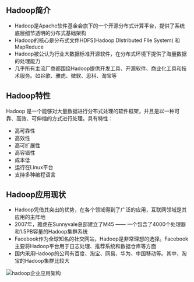 ## Hadoop简介

- Hadoop是Apache软件基金会旗下的一个开源分布式计算平台，提供了系统底层细节透明的分布式基础架构
- Hadoop的核心是分布式文件HDFS(Hadoop DIstributed FIle System) 和MapReduce
- Hadoop被公认为行业大数据标准开源软件，在分布式环境下提供了海量数据的处理能力
- 几乎所有主流厂商都围绕Hadoop提供开发工具、开源软件、商业化工具和技术服务。如谷歌、雅虎、微软、思科、淘宝等

## Hadoop特性

Hadoop 是一个能够对大量数据进行分布式处理的软件框架，并且是以一种可靠、高效、可伸缩的方式进行处理。具有特性：

- 高可靠性
- 高效性
- 高可扩展性
- 高容错性
- 成本低
- 运行在Linux平台
- 支持多种编程语言

## Hadoop应用现状

- Hadoop凭借其突出的优势，在各个领域得到了广泛的应用，互联网领域是其应用的主阵地
- 2007年，雅虎在Sunnyvale总部建立了M45 —— 一个包含了4000个处理器和1.5PB容量的Hadoop集群系统
- Facebook作为全球知名的社交网站，Hadoop是非常理想的选择。Facebook主要将Hadoop平台用于日志处理、推荐系统和数据仓库等方面
- 国内采用Hadoop的公司有百度、淘宝、网易、华为、中国移动等。其中，淘宝的Hadoop集群比较大

![hadoop企业应用架构]()











